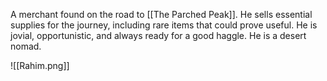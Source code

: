 A merchant found on the road to [[The Parched Peak]]. He sells essential supplies for the journey, including rare items that could prove useful. He is jovial, opportunistic, and always ready for a good haggle. He is a desert nomad.

![[Rahim.png]]